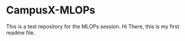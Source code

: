 # CampusX-MLOPs
This is a test repository for the MLOPs session.
Hi There, this is my first readme file.
